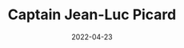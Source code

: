 ---
title: Captain Jean-Luc Picard 
file: /paintings/2022-04-23-picard.jpg
date: 2022-04-23
size: 20×20cm
materials: Acrylics on canvas board
featured: no
---